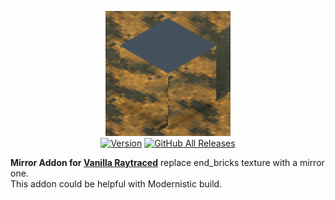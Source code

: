 <p align="center">
  <img alt="Mirror Addons for Vanilla Raytraced" src="https://github.com/MazeWave/Vanilla-Raytraced-Addons-Mirror/raw/master/Vanilla%20Raytraced%20Mirror%20Addons/pack_icon.png" width="200">
  <br>
  <a href="https://github.com/MazeWave/Vanilla-Raytraced-Addons-Mirror/releases"><img src="https://img.shields.io/github/tag/MazeWave/Vanilla-Raytraced-Addons-Mirror.svg?label=version&style=flat" alt="Version"></a>
  <a href="https://github.com/MazeWave/Vanilla-Raytraced-Addons-Mirror/releases"><img alt="GitHub All Releases" src="https://img.shields.io/github/downloads/MazeWave/Vanilla-Raytraced-Addons-Mirror/total"></a>
</p>

**Mirror Addon for [Vanilla Raytraced](https://github.com/MazeWave/Vanilla-Raytraced)** replace end_bricks texture with a mirror one.  
This addon could be helpful with Modernistic build.
